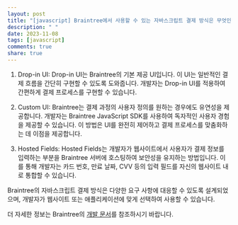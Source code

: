 ```yaml
---
layout: post
title: "[javascript] Braintree에서 사용할 수 있는 자바스크립트 결제 방식은 무엇인가요?"
description: " "
date: 2023-11-08
tags: [javascript]
comments: true
share: true
---
```


1. Drop-in UI: Drop-in UI는 Braintree의 기본 제공 UI입니다. 이 UI는 일반적인 결제 흐름을 간단히 구현할 수 있도록 도와줍니다. 개발자는 Drop-in UI를 적용하여 간편하게 결제 프로세스를 구현할 수 있습니다.

2. Custom UI: Braintree는 결제 과정의 사용자 정의를 원하는 경우에도 유연성을 제공합니다. 개발자는 Braintree JavaScript SDK를 사용하여 독자적인 사용자 경험을 제공할 수 있습니다. 이 방법은 UI를 완전히 제어하고 결제 프로세스를 맞춤화하는 데 이점을 제공합니다.

3. Hosted Fields: Hosted Fields는 개발자가 웹사이트에서 사용자가 결제 정보를 입력하는 부분을 Braintree 서버에 호스팅하여 보안성을 유지하는 방법입니다. 이를 통해 개발자는 카드 번호, 만료 날짜, CVV 등의 입력 필드를 자신의 웹사이트 내로 통합할 수 있습니다.

Braintree의 자바스크립트 결제 방식은 다양한 요구 사항에 대응할 수 있도록 설계되었으며, 개발자가 웹사이트 또는 애플리케이션에 맞게 선택하여 사용할 수 있습니다.

더 자세한 정보는 Braintree의 [개발 문서](https://developers.braintreepayments.com/guides/payment-methods/javascript)를 참조하시기 바랍니다.